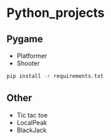 # Python_projects

## Pygame
+ Platformer
+ Shooter

```bash
pip install -r requirements.txt
```

## Other
+ Tic tac toe
+ LocalPeak
+ BlackJack
